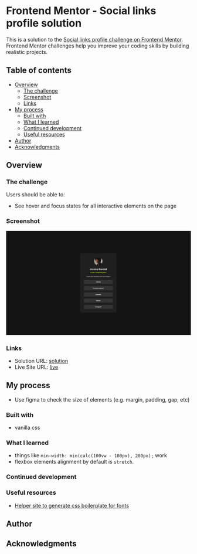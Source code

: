 # Frontend Mentor - Social links profile solution

This is a solution to the [Social links profile challenge on Frontend Mentor](https://www.frontendmentor.io/challenges/social-links-profile-UG32l9m6dQ). Frontend Mentor challenges help you improve your coding skills by building realistic projects. 

## Table of contents

- [Overview](#overview)
  - [The challenge](#the-challenge)
  - [Screenshot](#screenshot)
  - [Links](#links)
- [My process](#my-process)
  - [Built with](#built-with)
  - [What I learned](#what-i-learned)
  - [Continued development](#continued-development)
  - [Useful resources](#useful-resources)
- [Author](#author)
- [Acknowledgments](#acknowledgments)

## Overview

### The challenge

Users should be able to:

- See hover and focus states for all interactive elements on the page

### Screenshot

![](./screenshot.png)

### Links

- Solution URL: [solution](https://github.com/ADR-39/social-links-profile-main)
- Live Site URL: [live](https://adr-39.github.io/social-links-profile-main/)

## My process
- Use figma to check the size of elements (e.g. margin, padding, gap, etc)

### Built with
- vanilla css

### What I learned
- things like `min-width: min(calc(100vw - 100px), 280px);` work
- flexbox elements alignment by default is `stretch`.

### Continued development
### Useful resources
- [Helper site to generate css boilerplate for fonts](https://gwfh.mranftl.com/fonts)
## Author
## Acknowledgments